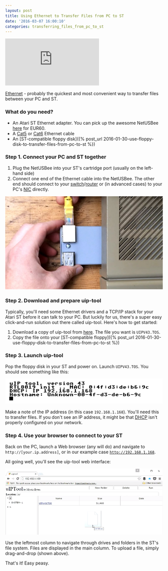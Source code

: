 ```yaml
---
layout: post
title: Using Ethernet to Transfer Files from PC to ST
date: '2016-03-07 16:00:10'
categories: transferring_files_from_pc_to_st
---
```


<div class="youtube-container">
<iframe src="https://www.youtube.com/embed/m3Lk96knpI0?rel=0" 
frameborder="0" allowfullscreen class="youtube-video"></iframe>
</div> 

<a href="https://en.wikipedia.org/wiki/Ethernet" target="_blank">Ethernet</a> - probably the quickest and most convenient way to transfer files between your PC and ST.
 
### What do you need?
 
* An Atari ST Ethernet adapter. You can pick up the awesome NetUSBee <a href="http://www.lotharek.pl/product.php?pid=73" target="_blank">here</a> for EUR60.
* A <a href="https://en.wikipedia.org/wiki/Category_5_cable" target="_blank">Cat5</a> or <a href="https://en.wikipedia.org/wiki/Category_6_cable" target="_blank">Cat6</a> Ethernet cable
* An [ST-compatible floppy disk]({% post_url 2016-01-30-use-floppy-disk-to-transfer-files-from-pc-to-st %})

### Step 1. Connect your PC and ST together

1. Plug the NetUSBee into your ST's cartridge port (usually on the left-hand side)
2. Connect one end of the Ethernet cable into the NetUSBee. The other end should connect to your <a href="https://en.wikipedia.org/wiki/Network_switch" target="_blank">switch</a>/<a href="https://en.wikipedia.org/wiki/Router_(computing)" target="_blank">router</a> or (in advanced cases) to your PC's <a href="https://en.wikipedia.org/wiki/Network_interface_controller" target="_blank">NIC</a> directly. 

![](/img/posts/atari_st_netusbee.jpg "Connecting a NetUSBee")

### Step 2. Download and prepare uip-tool

Typically, you'll need some Ethernet drivers and a TCP/IP stack for your Atari ST before it can talk to your PC. But luckily for us, there's a super easy click-and-run solution out there called uip-tool. Here's how to get started:

1. Download a copy of uip-tool from <a href="https://bitbucket.org/sqward/uip-tools/downloads/" target="_blank">here</a>. The file you want is <code>UIPV43.TOS</code>.
2. Copy the file onto your [ST-compatible floppy]({% post_url 2016-01-30-use-floppy-disk-to-transfer-files-from-pc-to-st %})

### Step 3. Launch uip-tool

Pop the floppy disk in your ST and power on. Launch <code>UIPV43.TOS</code>. You should see something like this:

![](/img/posts/atari_st_uip_tool.png "uip-tool")

Make a note of the IP address (in this case <code>192.168.1.168</code>). You'll need this to transfer files. If you don't see an IP address, it might be that <a href="https://en.wikipedia.org/wiki/Dynamic_Host_Configuration_Protocol" target="_blank">DHCP</a> isn't properly configured on your network.

### Step 4. Use your browser to connect to your ST

Back on the PC, launch a Web browser (any will do) and navigate to <code>http://[your.ip.address]</code>, or in our example case <code>http://192.168.1.168</code>.

All going well, you'll see the uip-tool web interface:

![](/img/posts/atari_st_uip_tool_file_copy.png "uip-tool File Copy")

Use the leftmost column to navigate through drives and folders in the ST's file system. Files are displayed in the main column. To upload a file, simply drag-and-drop (shown above).

That's it! Easy peasy.